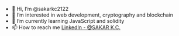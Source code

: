 - 👋 Hi, I’m @sakarkc2122
- 👀 I’m interested in web development, cryptography and blockchain
- 🌱 I’m currently learning JavaScript and solidity
- 📫 How to reach me [LinkedIn - @SAKAR K.C.](https://www.linkedin.com/in/sakarkc212022/)
